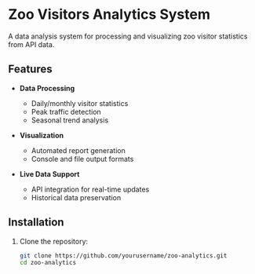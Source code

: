 # Zoo Visitors Analytics System

A data analysis system for processing and visualizing zoo visitor statistics from API data.

## Features

- **Data Processing**
  - Daily/monthly visitor statistics
  - Peak traffic detection
  - Seasonal trend analysis

- **Visualization**
  - Automated report generation
  - Console and file output formats

- **Live Data Support**
  - API integration for real-time updates
  - Historical data preservation

## Installation

1. Clone the repository:
   ```bash
   git clone https://github.com/yourusername/zoo-analytics.git
   cd zoo-analytics